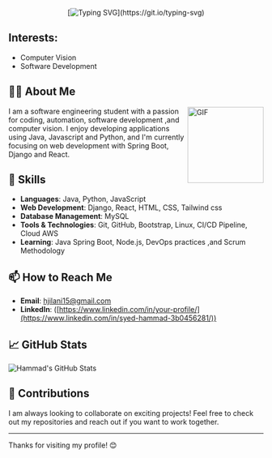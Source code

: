 <div align="center">

 [![Typing SVG](https://readme-typing-svg.herokuapp.com?font=Architects+Daughter&color=93a19f&size=30&lines=Hi+!+I+am+Hammad+Ali+Jilani....)](https://git.io/typing-svg)

</div>


## Interests:
- Computer Vision
- Software Development


## 👨‍💻 About Me
<img align="right" alt="GIF" height="150px" src="https://media.giphy.com/media/du3J3cXyzhj75IOgvA/giphy.gif" />

I am a software engineering student with a passion for coding, automation, software development ,and computer vision. I enjoy developing applications using Java, Javascript and Python, and I'm currently focusing on web development with Spring Boot, Django and React.

## 🚀 Skills

- **Languages**: Java, Python, JavaScript
- **Web Development**: Django, React, HTML, CSS, Tailwind css
- **Database Management**: MySQL
- **Tools & Technologies**: Git, GitHub, Bootstrap, Linux, CI/CD Pipeline, Cloud AWS
- **Learning**: Java Spring Boot, Node.js, DevOps practices ,and Scrum Methodology

## 📫 How to Reach Me

- **Email**: [hjilani15@gmail.com](mailto:hjilani15@gmail.com)
- **LinkedIn**: ([https://www.linkedin.com/in/your-profile/](https://www.linkedin.com/in/syed-hammad-3b0456281/))

## 📈 GitHub Stats

![Hammad's GitHub Stats](https://github-readme-stats.vercel.app/api?username=HammadJilani&show_icons=true&hide_title=true&count_private=true&theme=radical)

## 🌟 Contributions

I am always looking to collaborate on exciting projects! Feel free to check out my repositories and reach out if you want to work together.

---

Thanks for visiting my profile! 😊
